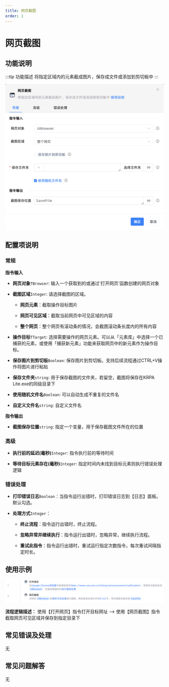 ```yaml
---
title: 网页截图
order: 1
---
```


# 网页截图

## 功能说明

:::tip 功能描述
将指定区域内的元素截成图片，保存成文件或添加到剪切板中
:::

![网页截图](../../../assets/网页截图_command.png)

## 配置项说明

### 常规

**指令输入**

- **网页对象**`TBrowser`: 输入一个获取到的或通过'打开网页'函数创建的网页对象

- **截图区域**`Integer`: 请选择截图的区域。

    - **网页元素**：截取操作目标图片

    - **网页可见区域**：截取当前网页中可见区域的内容

    - **整个网页**：整个网页有滚动条的情况，会截图滚动条长度内的所有内容

- **操作目标**`TTarget`: 选择需要操作的网页元素。可以从「元素库」中选择一个已捕获的元素，或使用「捕获新元素」功能来获取网页中的新元素作为操作目标。

- **保存图片到剪切板**`Boolean`: 保存图片到剪切板。支持后续流程通过CTRL+V操作将图片进行粘贴

- **保存文件夹**`string`: 用于保存截图的文件夹，若留空，截图将保存在KRPA Lite.exe的同级目录下

- **使用随机文件名**`Boolean`: 可以自动生成不重复的文件名

- **自定义文件名**`string`: 自定义文件名


**指令输出**

- **截图保存位置**`string`: 指定一个变量，用于保存截图文件所在的位置

### 高级

- **执行前的延迟(毫秒)**`Integer`: 指令执行前的等待时间

- **等待目标元素存在(毫秒)**`Integer`: 指定时间内未找到目标元素则执行错误处理逻辑

### 错误处理

- **打印错误日志**`Boolean`：当指令运行出错时，打印错误日志到【日志】面板。默认勾选。

- **处理方式**`Integer`：

    - **终止流程**：指令运行出错时，终止流程。

    - **忽略异常并继续执行**：指令运行出错时，忽略异常，继续执行流程。

    - **重试此指令**：指令运行出错时，重试运行指定次数指令，每次重试间隔指定时长。

## 使用示例

![网页截图](../../../assets/网页截图_demo.png)

**流程逻辑描述：** 使用【打开网页】指令打开目标网址 --> 使用【网页截图】指令截取网页可见区域并保存到指定目录下

## 常见错误及处理

无

## 常见问题解答

无

